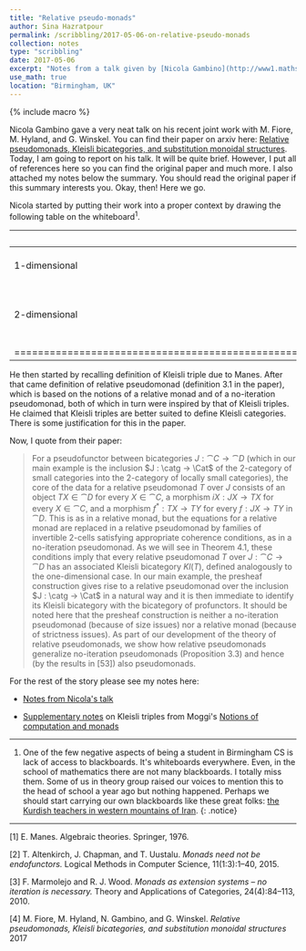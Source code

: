 ```yaml
---
title: "Relative pseudo-monads"
author: Sina Hazratpour
permalink: /scribbling/2017-05-06-on-relative-pseudo-monads
collection: notes
type: "scribbling"
date: 2017-05-06
excerpt: "Notes from a talk given by [Nicola Gambino](http://www1.maths.leeds.ac.uk/~pmtng/) in theory seminar "
use_math: true
location: "Birmingham, UK"
---
```



{% include macro %}


Nicola Gambino gave a very neat talk on his recent joint work with M. Fiore, M. Hyland, and G. Winskel. You can find their paper on arxiv here: [Relative pseudomonads, Kleisli bicategories, and substitution monoidal structures](https://arxiv.org/abs/1612.03678). 
Today, I am going to report on his talk. It will be quite brief. However, I put all of references here so you can find the original paper and much more. I also attached my notes below the summary. You should read the original paper if this summary interests you. Okay, then! Here we go. 

Nicola started by putting their work into a proper context by drawing the following table on the whiteboard<sup>1</sup>.   

|         | Traditional | Kleisli | Relative |
|:--------|:-----------:|:-------:|:--------:|
| 1-dimensional| standard notion of monad   | Kleisli triple [1]  | relative monad [2]   |
| 2-dimensional   | pseudo-monad  | no-iteration pseudo-monad [3]  | **_relative pseudo-monad_** [4] |
|====================================================================================================|




He then started by recalling definition of Kleisli triple due to Manes. After that came definition of relative pseudomonad (definition 3.1 in the paper), which is based on the notions of a relative monad and of a no-iteration pseudomonad, both of which in turn were inspired by that of Kleisli triples. He claimed that Kleisli triples are better suited to define Kleisli categories. There is some justification for this in the paper.

Now, I quote from their paper:

> For a pseudofunctor between bicategories $J: \cat{C} \rightarrow \cat{D}$ (which in our main example is the
inclusion $J : \catg → \Cat$ of the 2-category of small categories into the 2-category of locally
small categories), the core of the data for a relative pseudomonad $T$ over $J$ consists of an object
$TX \in \cat{D}$ for every $X \in \cat{C}$, a morphism $iX : JX \rightarrow TX$ for every $X \in \cat{C}$, and a morphism
$f^{\ast}: TX \rightarrow TY$ for every $f: JX \rightarrow TY$ in $\cat{D}$. This is as in a relative monad, but the equations
for a relative monad are replaced in a relative pseudomonad by families of invertible 2-cells
satisfying appropriate coherence conditions, as in a no-iteration pseudomonad. As we will see
in Theorem 4.1, these conditions imply that every relative pseudomonad $T$ over $J: \cat{C} \rightarrow \cat{D}$ has
an associated Kleisli bicategory $Kl(T)$, defined analogously to the one-dimensional case. In our
main example, the presheaf construction gives rise to a relative pseudomonad over the inclusion
$J : \catg → \Cat$ in a natural way and it is then immediate to identify its Kleisli bicategory with
the bicategory of profunctors. It should be noted here that the presheaf construction is neither
a no-iteration pseudomonad (because of size issues) nor a relative monad (because of strictness
issues). As part of our development of the theory of relative pseudomonads, we show how relative
pseudomonads generalize no-iteration pseudomonads (Proposition 3.3) and hence (by the results
in [53]) also pseudomonads.



For the rest of the story please see my notes here: 

* <i class="fa fa-file-pdf-o" aria-hidden="true"></i> [Notes from Nicola's talk](https://sinhp.github.io/files/CT/notes-from-talk-by-N.Gambino-relative-ps-monads.pdf) 

* <i class="fa fa-file-pdf-o" aria-hidden="true"></i> [Supplementary notes](https://sinhp.github.io/files/CT/Kleisli-triples.pdf) on Kleisli triples from Moggi's [Notions of computation and monads](http://fsl.cs.illinois.edu/pubs/moggi-1991-ic.pdf)
   




--------------------------------------------------------
1. One of the few negative aspects of being a student in Birmingham CS is lack of access to blackboards. It's whiteboards everywhere. Even, in the school of mathematics there are not many blackboards. I totally miss them. Some of us in theory group raised our voices to mention this to the head of school a year ago but nothing happened. Perhaps we should start carrying our own blackboards like these great folks: [the Kurdish teachers in western mountains of Iran](http://www.sbs.com.au/movies/review/kurdish-teachers-carrying-blackboards-their-backs-look-students-hills-iran). 
{: .notice}
---------------------------------------------------------



[1] E. Manes. Algebraic theories. Springer, 1976.

[2] T. Altenkirch, J. Chapman, and T. Uustalu. _Monads need not be endofunctors._ Logical Methods in Computer
Science, 11(1:3):1–40, 2015.

[3] F. Marmolejo and R. J. Wood. _Monads as extension systems – no iteration is necessary._ Theory and Applications
of Categories, 24(4):84–113, 2010.

[4] M. Fiore, M. Hyland, N. Gambino, and G. Winskel. _Relative pseudomonads, Kleisli bicategories, and substitution monoidal structures_
2017  [<i class="fa fa-external-link" aria-hidden="true"></i>](https://arxiv.org/pdf/1612.03678.pdf)
   
